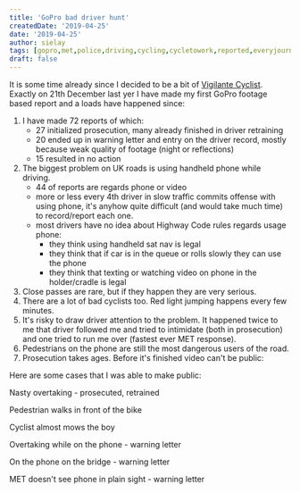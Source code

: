 ```yaml
---
title: 'GoPro bad driver hunt'
createdDate: '2019-04-25'
date: '2019-04-25'
author: sielay
tags: [gopro,met,police,driving,cycling,cycletowork,reported,everyjourneymatters,london,youtube,footage,phone,highway code]
draft: false
---
```


It is some time already since I decided to be a bit of [Vigilante Cyclist](/blog/2019-02-12-vigilante-cyclist/). Exactly on 21th December last yer I have made my first GoPro footage based report and a loads have happened since:

1. I have made 72 reports of which:
   * 27 initialized prosecution, many already finished in driver retraining
   * 20 ended up in warning letter and entry on the driver record, mostly because weak quality of footage (night or reflections)
   * 15 resulted in no action
2. The biggest problem on UK roads is using handheld phone while driving.
   * 44 of reports are regards phone or video
   * more or less every 4th driver in slow traffic commits offense with using phone, it's anyhow quite difficult (and would take much time) to record/report each one.
   * most drivers have no idea about Highway Code rules regards usage phone:
      * they think using handheld sat nav is legal
      * they think that if car is in the queue or rolls slowly they can use the phone
      * they think that texting or watching video on phone in the holder/cradle is legal
3. Close passes are rare, but if they happen they are very serious.
4. There are a lot of bad cyclists too. Red light jumping happens every few minutes.
5. It's risky to draw driver attention to the problem. It happened twice to me that driver followed me and tried to intimidate (both in prosecution) and one tried to run me over (fastest ever MET response).
6. Pedestrians on the phone are still the most dangerous users of the road.
7. Prosecution takes ages. Before it's finished video can't be public:

Here are some cases that I was able to make public:

Nasty overtaking - prosecuted, retrained

<youtube-embed id="exi3C4Pj5Ik"></youtube-embed>

Pedestrian walks in front of the bike

<youtube-embed id="oLDIvYPURZY"></youtube-embed>

Cyclist almost mows the boy

<youtube-embed id="8S7Lk5kT4qc"></youtube-embed>

Overtaking while on the phone - warning letter

<youtube-embed id="psrhACzVWf4"></youtube-embed>

On the phone on the bridge - warning letter

<youtube-embed id="M7i7zcMlY8s"></youtube-embed>

MET doesn't see phone in plain sight - warning letter

<youtube-embed id="TxIQxhD6FhY"></youtube-embed>

